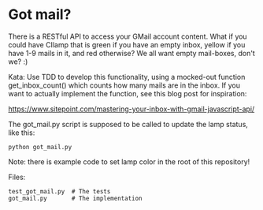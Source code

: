 Got mail?
=========

There is a RESTful API to access your GMail account content. What if you could have CIlamp that is green if you have an empty inbox, yellow if you have 1-9 mails in it, and red otherwise? We all want empty mail-boxes, don't we? :)

Kata: Use TDD to develop this functionality, using a mocked-out function get_inbox_count() which counts how many mails are in the inbox. If you want to actually implement the function, see this blog post for inspiration:

https://www.sitepoint.com/mastering-your-inbox-with-gmail-javascript-api/


The got_mail.py script is supposed to be called to update the lamp status, like this:

	python got_mail.py

Note: there is example code to set lamp color in the root of this repository!

Files:

	test_got_mail.py  # The tests
	got_mail.py       # The implementation

